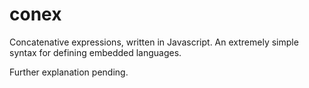 
conex
=====

Concatenative expressions, written in Javascript. An extremely simple syntax for defining embedded languages.

Further explanation pending.

